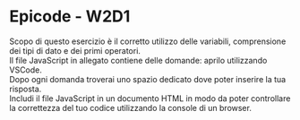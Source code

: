 # Epicode - W2D1

<p> Scopo di questo esercizio è il corretto utilizzo delle variabili, comprensione dei tipi di dato e dei primi operatori. <br>
Il file JavaScript in allegato contiene delle domande: aprilo utilizzando VSCode. <br>
Dopo ogni domanda troverai uno spazio dedicato dove poter inserire la tua risposta. <br>
Includi il file JavaScript in un documento HTML in modo da poter controllare la correttezza del tuo codice utilizzando la console di un browser. </p>
